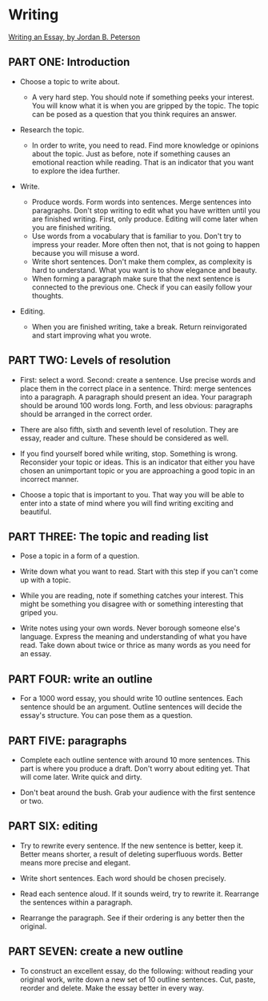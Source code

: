 # Writing

[Writing an Essay, by Jordan B. Peterson](https://docs.google.com/viewer?url=http://jordanbpeterson.com/wp-content/uploads/2018/02/Essay_Writing_Guide.docx)

## PART ONE: Introduction

* Choose a topic to write about.
    * A very hard step. You should note if something peeks your interest. You will know what it is when you are gripped by the topic. The topic can be posed as a question that you think requires an answer.

* Research the topic.
    * In order to write, you need to read. Find more knowledge or opinions about the topic. Just as before, note if something causes an emotional reaction while reading. That is an indicator that you want to explore the idea further.

* Write.
    * Produce words. Form words into sentences. Merge sentences into paragraphs. Don't stop writing to edit what you have written until you are finished writing. First, only produce. Editing will come later when you are finished writing.
    * Use words from a vocabulary that is familiar to you. Don't try to impress your reader. More often then not, that is not going to happen because you will misuse a word.
    * Write short sentences. Don't make them complex, as complexity is hard to understand. What you want is to show elegance and beauty.
    * When forming a paragraph make sure that the next sentence is connected to the previous one. Check if you can easily follow your thoughts.

* Editing.
    * When you are finished writing, take a break. Return reinvigorated and start improving what you wrote.

## PART TWO: Levels of resolution

* First: select a word. Second: create a sentence. Use precise words and place them in the correct place in a sentence. Third: merge sentences into a paragraph. A paragraph should present an idea. Your paragraph should be around 100 words long. Forth, and less obvious: paragraphs should be arranged in the correct order.

* There are also fifth, sixth and seventh level of resolution. They are essay, reader and culture. These should be considered as well.

* If you find yourself bored while writing, stop. Something is wrong. Reconsider your topic or ideas. This is an indicator that either you have chosen an unimportant topic or you are approaching a good topic in an incorrect manner.

* Choose a topic that is important to you. That way you will be able to enter into a state of mind where you will find writing exciting and beautiful.

## PART THREE: The topic and reading list

* Pose a topic in a form of a question.

* Write down what you want to read. Start with this step if you can't come up with a topic.

* While you are reading, note if something catches your interest. This might be something you disagree with or something interesting that griped you.

* Write notes using your own words. Never borough someone else's language. Express the meaning and understanding of what you have read. Take down about twice or thrice as many words as you need for an essay.

## PART FOUR: write an outline

* For a 1000 word essay, you should write 10 outline sentences. Each sentence should be an argument. Outline sentences will decide the essay's structure. You can pose them as a question.

## PART FIVE: paragraphs

* Complete each outline sentence with around 10 more sentences. This part is where you produce a draft. Don't worry about editing yet. That will come later. Write quick and dirty.

* Don't beat around the bush. Grab your audience with the first sentence or two.

## PART SIX: editing

* Try to rewrite every sentence. If the new sentence is better, keep it. Better means shorter, a result of deleting superfluous words. Better means more precise and elegant.

* Write short sentences. Each word should be chosen precisely.

* Read each sentence aloud. If it sounds weird, try to rewrite it. Rearrange the sentences within a paragraph.

* Rearrange the paragraph. See if their ordering is any better then the original.

## PART SEVEN: create a new outline

* To construct an excellent essay, do the following: without reading your original work, write down a new set of 10 outline sentences. Cut, paste, reorder and delete. Make the essay better in every way.
